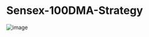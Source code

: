 # Sensex-100DMA-Strategy

![image](https://user-images.githubusercontent.com/30817718/160131081-c86bc774-3090-4650-8f10-c6b3e030db38.png)
